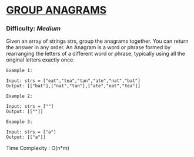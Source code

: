 # [GROUP ANAGRAMS](https://leetcode.com/problems/group-anagrams/description/)

### Difficulty: ***Medium***

Given an array of strings strs, group the anagrams together. You can return the answer in any order.
An Anagram is a word or phrase formed by rearranging the letters of a different word or phrase, typically using all the original letters exactly once.

```
Example 1:

Input: strs = ["eat","tea","tan","ate","nat","bat"]
Output: [["bat"],["nat","tan"],["ate","eat","tea"]]
```
```
Example 2:

Input: strs = [""]
Output: [[""]]
```
```
Example 3:

Input: strs = ["a"]
Output: [["a"]]
```

Time Complexity : O(n*m)
